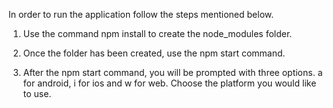In order to run the application follow the steps mentioned below. 

1. Use the command npm install to create the node_modules folder.

2. Once the folder has been created, use the npm start command.

3. After the npm start command, you will be prompted with three options. a for android, i for ios and w for web. Choose the platform you would like to use.